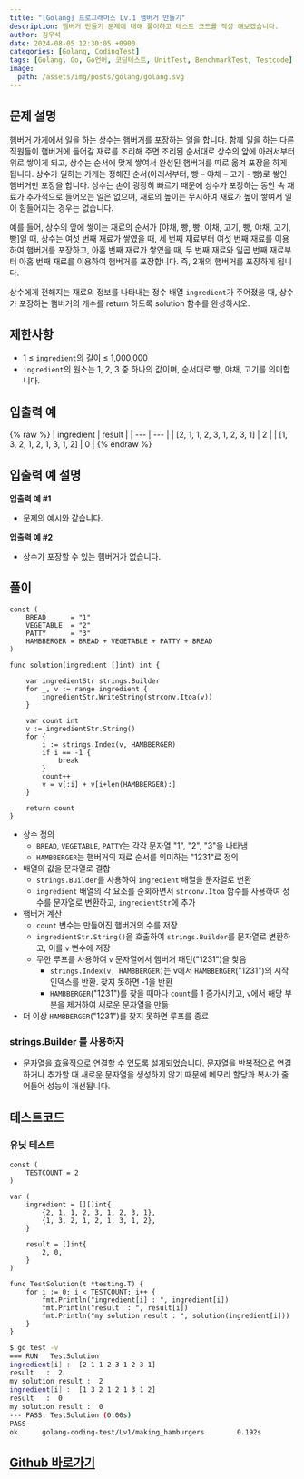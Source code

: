 ```yaml
---
title: "[Golang] 프로그래머스 Lv.1 햄버거 만들기"
description: 햄버거 만들기 문제에 대해 풀이하고 테스트 코드를 작성 해보겠습니다.
author: 김우석
date: 2024-08-05 12:30:05 +0900
categories: [Golang, CodingTest]
tags: [Golang, Go, Go언어, 코딩테스트, UnitTest, BenchmarkTest, Testcode]
image:
  path: /assets/img/posts/golang/golang.svg
---
```


## 문제 설명
햄버거 가게에서 일을 하는 상수는 햄버거를 포장하는 일을 합니다. 함께 일을 하는 다른 직원들이 햄버거에 들어갈 재료를 조리해 주면 조리된 순서대로 상수의 앞에 아래서부터 위로 쌓이게 되고, 상수는 순서에 맞게 쌓여서 완성된 햄버거를 따로 옮겨 포장을 하게 됩니다. 상수가 일하는 가게는 정해진 순서(아래서부터, 빵 – 야채 – 고기 - 빵)로 쌓인 햄버거만 포장을 합니다. 상수는 손이 굉장히 빠르기 때문에 상수가 포장하는 동안 속 재료가 추가적으로 들어오는 일은 없으며, 재료의 높이는 무시하여 재료가 높이 쌓여서 일이 힘들어지는 경우는 없습니다.

예를 들어, 상수의 앞에 쌓이는 재료의 순서가 [야채, 빵, 빵, 야채, 고기, 빵, 야채, 고기, 빵]일 때, 상수는 여섯 번째 재료가 쌓였을 때, 세 번째 재료부터 여섯 번째 재료를 이용하여 햄버거를 포장하고, 아홉 번째 재료가 쌓였을 때, 두 번째 재료와 일곱 번째 재료부터 아홉 번째 재료를 이용하여 햄버거를 포장합니다. 즉, 2개의 햄버거를 포장하게 됩니다.

상수에게 전해지는 재료의 정보를 나타내는 정수 배열 `ingredient`가 주어졌을 때, 상수가 포장하는 햄버거의 개수를 return 하도록 solution 함수를 완성하시오.

## 제한사항
- 1 ≤ `ingredient`의 길이 ≤ 1,000,000
- `ingredient`의 원소는 1, 2, 3 중 하나의 값이며, 순서대로 빵, 야채, 고기를 의미합니다.

## 입출력 예
{% raw %}
| ingredient | result |
| --- | --- |
| \[2, 1, 1, 2, 3, 1, 2, 3, 1\] | 2 |
| \[1, 3, 2, 1, 2, 1, 3, 1, 2\] | 0 |
{% endraw %}

## 입출력 예 설명
**입출력 예 #1**

- 문제의 예시와 같습니다.

**입출력 예 #2**

- 상수가 포장할 수 있는 햄버거가 없습니다.


## 풀이 
```golang
const (
	BREAD      = "1"
	VEGETABLE  = "2"
	PATTY      = "3"
	HAMBBERGER = BREAD + VEGETABLE + PATTY + BREAD
)

func solution(ingredient []int) int {

	var ingredientStr strings.Builder
	for _, v := range ingredient {
		ingredientStr.WriteString(strconv.Itoa(v))
	}

	var count int
	v := ingredientStr.String()
	for {
		i := strings.Index(v, HAMBBERGER)
		if i == -1 {
			break
		}
		count++
		v = v[:i] + v[i+len(HAMBBERGER):]
	}

	return count
}
```
- 상수 정의
	- `BREAD`, `VEGETABLE`, `PATTY`는 각각 문자열 "1", "2", "3"을 나타냄
	- `HAMBBERGER`는 햄버거의 재료 순서를 의미하는 "1231"로 정의
- 배열의 값을 문자열로 결합
	- `strings.Builder`를 사용하여 `ingredient` 배열을 문자열로 변환
	- `ingredient` 배열의 각 요소를 순회하면서 `strconv.Itoa` 함수를 사용하여 정수를 문자열로 변환하고, `ingredientStr`에 추가
- 햄버거 계산
	- `count` 변수는 만들어진 햄버거의 수를 저장
	- `ingredientStr.String()`을 호출하여 `strings.Builder`를 문자열로 변환하고, 이를 `v` 변수에 저장
	- 무한 루프를 사용하여 `v` 문자열에서 햄버거 패턴("1231")을 찾음
		- `strings.Index(v, HAMBBERGER)`는 v에서 `HAMBBERGER`("1231")의 시작 인덱스를 반환. 찾지 못하면 -1을 반환
		- `HAMBBERGER`("1231")를 찾을 때마다 `count`를 1 증가시키고, `v`에서 해당 부분을 제거하여 새로운 문자열을 만듦
- 더 이상 `HAMBBERGER`("1231")를 찾지 못하면 루프를 종료

### strings.Builder 를 사용하자
-  문자열을 효율적으로 연결할 수 있도록 설계되었습니다. 문자열을 반복적으로 연결하거나 추가할 때 새로운 문자열을 생성하지 않기 때문에 메모리 할당과 복사가 줄어들어 성능이 개선됩니다.


## 테스트코드
### 유닛 테스트
```golang
const (
	TESTCOUNT = 2
)

var (
	ingredient = [][]int{
		{2, 1, 1, 2, 3, 1, 2, 3, 1},
		{1, 3, 2, 1, 2, 1, 3, 1, 2},
	}

	result = []int{
		2, 0,
	}
)

func TestSolution(t *testing.T) {
	for i := 0; i < TESTCOUNT; i++ {
		fmt.Println("ingredient[i] : ", ingredient[i])
		fmt.Println("result	 : ", result[i])
		fmt.Println("my solution result : ", solution(ingredient[i]))
	}
}
```

```bash
$ go test -v
=== RUN   TestSolution
ingredient[i] :  [2 1 1 2 3 1 2 3 1]
result   :  2
my solution result :  2
ingredient[i] :  [1 3 2 1 2 1 3 1 2]
result   :  0
my solution result :  0
--- PASS: TestSolution (0.00s)
PASS
ok      golang-coding-test/Lv1/making_hamburgers        0.192s
```

## [Github 바로가기](https://github.com/kr-goos/golang-coding-test/tree/master/Lv1/making_hamburgers)